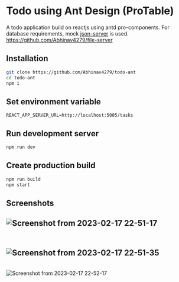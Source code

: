 # Todo using Ant Design (ProTable)

A todo application build on reactjs using antd pro-components. For database requirements, mock [json-server](https://github.com/typicode/json-server) is used.\
https://github.com/Abhinav4279/file-server

## Installation

```bash
git clone https://github.com/Abhinav4279/todo-ant
cd todo-ant
npm i
```
## Set environment variable
```
REACT_APP_SERVER_URL=http://localhost:5005/tasks
```
## Run development server
```bash
npm run dev
```
## Create production build
```bash
npm run build
npm start
```

## Screenshots
![Screenshot from 2023-02-17 22-51-17](https://user-images.githubusercontent.com/54229503/219722381-eb9a1246-5971-442e-b424-389ad9030894.png)
---
\
![Screenshot from 2023-02-17 22-51-35](https://user-images.githubusercontent.com/54229503/219722521-8a619799-6568-4f68-b399-683ac24a0fb3.png)
---
\
![Screenshot from 2023-02-17 22-52-17](https://user-images.githubusercontent.com/54229503/219722628-bc1abb41-c80c-44b0-9bf8-50b7c967c5a5.png)
